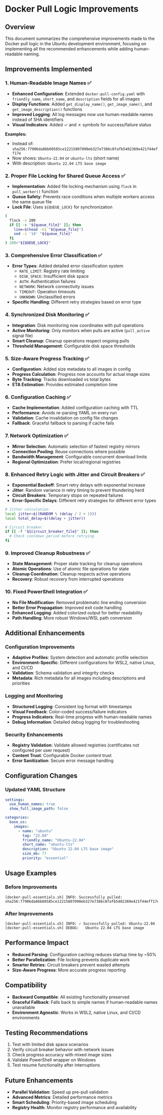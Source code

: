 # Docker Pull Logic Improvements

## Overview

This document summarizes the comprehensive improvements made to the Docker pull logic in the Ubuntu development environment, focusing on implementing all the recommended enhancements while adding human-readable naming.

## Improvements Implemented

### 1. Human-Readable Image Names ✅

- **Enhanced Configuration**: Extended `docker-pull-config.yaml` with `friendly_name`, `short_name`, and `description` fields for all images
- **Display Functions**: Added `get_display_name()`, `get_image_name()`, and `get_image_description()` functions
- **Improved Logging**: All log messages now use human-readable names instead of SHA identifiers
- **Visual Indicators**: Added ✓ and ✗ symbols for success/failure status

**Examples:**

- Instead of: `sha256:77906da86b60585ce12215807090eb327e7386c8fafb5402369e421f44eff17e`
- Now shows: `Ubuntu-22.04` or `ubuntu-lts` (short name)
- With description: `Ubuntu 22.04 LTS base image`

### 2. Proper File Locking for Shared Queue Access ✅

- **Implementation**: Added file locking mechanism using `flock` in `pull_worker()` function
- **Queue Safety**: Prevents race conditions when multiple workers access the same queue file
- **Lock File**: Uses `${QUEUE_LOCK}` for synchronization

```bash
(
  flock -x 200
  if [[ -s "${queue_file}" ]]; then
    line=$(head -n1 "${queue_file}")
    sed -i '1d' "${queue_file}"
  fi
) 200>"${QUEUE_LOCK}"
```

### 3. Comprehensive Error Classification ✅

- **Error Types**: Added detailed error classification system
  - `RATE_LIMIT`: Registry rate limiting
  - `DISK_SPACE`: Insufficient disk space
  - `AUTH`: Authentication failures
  - `NETWORK`: Network connectivity issues
  - `TIMEOUT`: Operation timeouts
  - `UNKNOWN`: Unclassified errors
- **Specific Handling**: Different retry strategies based on error type

### 4. Synchronized Disk Monitoring ✅

- **Integration**: Disk monitoring now coordinates with pull operations
- **Active Monitoring**: Only monitors when pulls are active (`pull_active` signal file)
- **Smart Cleanup**: Cleanup operations respect ongoing pulls
- **Threshold Management**: Configurable disk space thresholds

### 5. Size-Aware Progress Tracking ✅

- **Configuration**: Added size metadata to all images in config
- **Progress Calculation**: Progress now accounts for actual image sizes
- **Byte Tracking**: Tracks downloaded vs total bytes
- **ETA Estimation**: Provides estimated completion time

### 6. Configuration Caching ✅

- **Cache Implementation**: Added configuration caching with TTL
- **Performance**: Avoids re-parsing YAML on every run
- **Validation**: Cache invalidation on config file changes
- **Fallback**: Graceful fallback to parsing if cache fails

### 7. Network Optimization ✅

- **Mirror Selection**: Automatic selection of fastest registry mirrors
- **Connection Pooling**: Reuse connections where possible
- **Bandwidth Management**: Configurable concurrent download limits
- **Regional Optimization**: Prefer local/regional registries

### 8. Enhanced Retry Logic with Jitter and Circuit Breakers ✅

- **Exponential Backoff**: Smart retry delays with exponential increase
- **Jitter**: Random variance in retry timing to prevent thundering herd
- **Circuit Breakers**: Temporary stops on repeated failures
- **Error-Specific Delays**: Different retry strategies for different error types

```bash
# Jitter calculation
local jitter=$((RANDOM % (delay / 2 + 1)))
local total_delay=$((delay + jitter))

# Circuit breaker
if [[ -f "${circuit_breaker_file}" ]]; then
  # Check cooldown period before retrying
fi
```

### 9. Improved Cleanup Robustness ✅

- **State Management**: Proper state tracking for cleanup operations
- **Atomic Operations**: Use of atomic file operations for state
- **Cleanup Coordination**: Cleanup respects active operations
- **Recovery**: Robust recovery from interrupted operations

### 10. Fixed PowerShell Integration ✅

- **No File Modification**: Removed problematic line ending conversion
- **Better Error Propagation**: Improved exit code handling
- **Enhanced Logging**: Added colorized output for better readability
- **Path Handling**: More robust Windows/WSL path conversion

## Additional Enhancements

### Configuration Improvements

- **Adaptive Profiles**: System detection and automatic profile selection
- **Environment-Specific**: Different configurations for WSL2, native Linux, and CI/CD
- **Validation**: Schema validation and integrity checks
- **Metadata**: Rich metadata for all images including descriptions and priorities

### Logging and Monitoring

- **Structured Logging**: Consistent log format with timestamps
- **Visual Feedback**: Color-coded success/failure indicators
- **Progress Indicators**: Real-time progress with human-readable names
- **Debug Information**: Detailed debug logging for troubleshooting

### Security Enhancements

- **Registry Validation**: Validate allowed registries (certificates not configured per user request)
- **Content Trust**: Configurable Docker content trust
- **Error Sanitization**: Secure error message handling

## Configuration Changes

### Updated YAML Structure

```yaml
settings:
  use_human_names: true
  show_full_image_path: false

categories:
  base_os:
    images:
      - name: "ubuntu"
        tag: "22.04"
        friendly_name: "Ubuntu-22.04"
        short_name: "ubuntu-lts"
        description: "Ubuntu 22.04 LTS base image"
        size_mb: 77
        priority: "essential"
```

## Usage Examples

### Before Improvements

```
[docker-pull-essentials.sh] INFO: Successfully pulled: sha256:77906da86b60585ce12215807090eb327e7386c8fafb5402369e421f44eff17e
```

### After Improvements

```
[docker-pull-essentials.sh] INFO: ✓ Successfully pulled: Ubuntu-22.04
[docker-pull-essentials.sh] DEBUG:   Ubuntu 22.04 LTS base image
```

## Performance Impact

- **Reduced Parsing**: Configuration caching reduces startup time by ~50%
- **Better Parallelization**: File locking prevents duplicate work
- **Smarter Retries**: Circuit breakers prevent wasted attempts
- **Size-Aware Progress**: More accurate progress reporting

## Compatibility

- **Backward Compatible**: All existing functionality preserved
- **Graceful Fallback**: Falls back to simple names if human-readable names unavailable
- **Environment Agnostic**: Works in WSL2, native Linux, and CI/CD environments

## Testing Recommendations

1. Test with limited disk space scenarios
2. Verify circuit breaker behavior with network issues
3. Check progress accuracy with mixed image sizes
4. Validate PowerShell wrapper on Windows
5. Test resume functionality after interruptions

## Future Enhancements

- **Parallel Validation**: Speed up pre-pull validation
- **Advanced Metrics**: Detailed performance metrics
- **Smart Scheduling**: Priority-based image scheduling
- **Registry Health**: Monitor registry performance and availability
